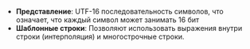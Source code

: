 - **Представление**: UTF-16 последовательность символов, что означает, что каждый символ может занимать 16 бит
- **Шаблонные строки**: Позволяют использовать выражения внутри строки (интерполяция) и многострочные строки.